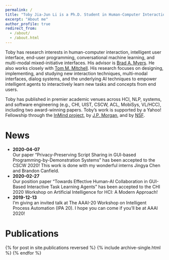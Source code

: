 ```yaml
---
permalink: /
title: "Toby Jia-Jun Li is a Ph.D. Student in Human-Computer Interaction at Carnegie Mellon University"
excerpt: "About me"
author_profile: true
redirect_from: 
  - /about/
  - /about.html
---
```


Toby has research interests in human-computer interaction, intelligent user interface, end-user programming, conversational machine learning, and multi-modal mixed-initiative interfaces. His advisor is [Brad A. Myers](http://www.cs.cmu.edu/~bam/). He also works closely with [Tom M. Mitchell](http://www.cs.cmu.edu/~tom/). His research focuses on designing, implementing, and studying new interaction techniques, multi-modal interfaces, dialog systems, and the underlying AI techniques to empower intelligent agents to interactively learn new tasks and concepts from end users.

Toby has published in premier academic venues across HCI, NLP, systems, and software engineering (e.g., CHI, UIST, CSCW, ACL, MobiSys, VL/HCC), including two award-winning papers. Toby’s work is supported by a Yahoo! Fellowship through the [InMind project](http://www.cmu.edu/homepage/computing/2014/winter/project-inmind.shtml), by [J.P. Morgan](https://www.jpmorgan.com/global/technology/artificial-intelligence/awards), and by [NSF](https://www.nsf.gov/awardsearch/showAward?AWD_ID=1814472&HistoricalAwards=false).



News
======
* **2020-04-07**\
Our paper “Privacy-Preserving Script Sharing in GUI-based Programming-by-Demonstration Systems” has been accepted to the CSCW 2020! This work is done with my wonderful interns Jingya Chen and Brandon Canfield.
* **2020-02-27**\
Our position paper “Towards Effective Human-AI Collaboration in GUI-Based Interactive Task Learning Agents” has been accepted to the CHI 2020 Workshop on Artificial Intelligence for HCI: A Modern Approach!
* **2019-12-13**\
I’m giving an invited talk at The AAAI-20 Workshop on Intelligent Process Automation (IPA 20). I hope you can come if you’ll be at AAAI 2020!

Publications
======
{% for post in site.publications reversed %}
  {% include archive-single.html %}
{% endfor %}
